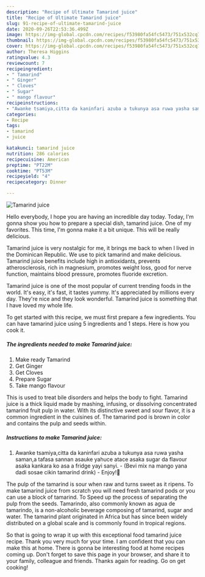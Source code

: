 ```yaml
---
description: "Recipe of Ultimate Tamarind juice"
title: "Recipe of Ultimate Tamarind juice"
slug: 91-recipe-of-ultimate-tamarind-juice
date: 2020-09-26T22:53:36.499Z
image: https://img-global.cpcdn.com/recipes/f53980fa54fc5473/751x532cq70/tamarind-juice-recipe-main-photo.jpg
thumbnail: https://img-global.cpcdn.com/recipes/f53980fa54fc5473/751x532cq70/tamarind-juice-recipe-main-photo.jpg
cover: https://img-global.cpcdn.com/recipes/f53980fa54fc5473/751x532cq70/tamarind-juice-recipe-main-photo.jpg
author: Theresa Higgins
ratingvalue: 4.3
reviewcount: 7
recipeingredient:
- " Tamarind"
- " Ginger"
- " Cloves"
- " Sugar"
- " mango flavour"
recipeinstructions:
- "Awanke tsamiya,citta da kaninfari azuba a tukunya asa ruwa yasha saman,a tafasa sannan asauke yahuce atace asaka sugar da flavour asaka kankara ko asa a fridge yayi sanyi. (Bevi mix na mango yana dadi sosae cikin tamarind drink) Enjoy!🥂"
categories:
- Recipe
tags:
- tamarind
- juice

katakunci: tamarind juice 
nutrition: 286 calories
recipecuisine: American
preptime: "PT22M"
cooktime: "PT53M"
recipeyield: "4"
recipecategory: Dinner

---
```



![Tamarind juice](https://img-global.cpcdn.com/recipes/f53980fa54fc5473/751x532cq70/tamarind-juice-recipe-main-photo.jpg)

Hello everybody, I hope you are having an incredible day today. Today, I'm gonna show you how to prepare a special dish, tamarind juice. One of my favorites. This time, I'm gonna make it a bit unique. This will be really delicious.

Tamarind juice is very nostalgic for me, it brings me back to when I lived in the Dominican Republic. We use to pick tamarind and make delicious. Tamarind juice benefits include high in antioxidants, prevents atherosclerosis, rich in magnesium, promotes weight loss, good for nerve function, maintains blood pressure, promotes fluoride excretion.

Tamarind juice is one of the most popular of current trending foods in the world. It's easy, it's fast, it tastes yummy. It's appreciated by millions every day. They're nice and they look wonderful. Tamarind juice is something that I have loved my whole life.


To get started with this recipe, we must first prepare a few ingredients. You can have tamarind juice using 5 ingredients and 1 steps. Here is how you cook it.

<!--inarticleads1-->

##### The ingredients needed to make Tamarind juice:

1. Make ready  Tamarind
1. Get  Ginger
1. Get  Cloves
1. Prepare  Sugar
1. Take  mango flavour


This is used to treat bile disorders and helps the body to fight. Tamarind juice is a thick liquid made by mashing, infusing, or dissolving concentrated tamarind fruit pulp in water. With its distinctive sweet and sour flavor, it is a common ingredient in the cuisines of. The tamarind pod is brown in color and contains the pulp and seeds within. 

<!--inarticleads2-->

##### Instructions to make Tamarind juice:

1. Awanke tsamiya,citta da kaninfari azuba a tukunya asa ruwa yasha saman,a tafasa sannan asauke yahuce atace asaka sugar da flavour asaka kankara ko asa a fridge yayi sanyi. - (Bevi mix na mango yana dadi sosae cikin tamarind drink) - Enjoy!🥂


The pulp of the tamarind is sour when raw and turns sweet as it ripens. To make tamarind juice from scratch you will need fresh tamarind pods or you can use a block of tamarind. To Speed up the process of separating the pulp from the seeds. Tamarindo, also commonly known as agua de tamarindo, is a non-alcoholic beverage composing of tamarind, sugar and water. The tamarind plant originated in Africa but has since been widely distributed on a global scale and is commonly found in tropical regions. 

So that is going to wrap it up with this exceptional food tamarind juice recipe. Thank you very much for your time. I am confident that you can make this at home. There is gonna be interesting food at home recipes coming up. Don't forget to save this page in your browser, and share it to your family, colleague and friends. Thanks again for reading. Go on get cooking!
